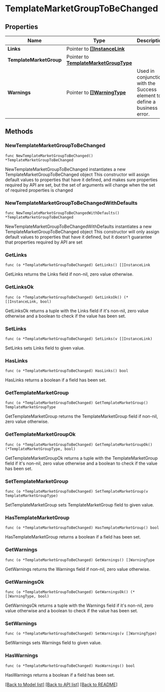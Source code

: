 # TemplateMarketGroupToBeChanged

## Properties

Name | Type | Description | Notes
------------ | ------------- | ------------- | -------------
**Links** | Pointer to [**[]InstanceLink**](InstanceLink.md) |  | [optional] 
**TemplateMarketGroup** | Pointer to [**TemplateMarketGroupType**](TemplateMarketGroupType.md) |  | [optional] 
**Warnings** | Pointer to [**[]WarningType**](WarningType.md) | Used in conjunction with the Success element to define a business error. | [optional] 

## Methods

### NewTemplateMarketGroupToBeChanged

`func NewTemplateMarketGroupToBeChanged() *TemplateMarketGroupToBeChanged`

NewTemplateMarketGroupToBeChanged instantiates a new TemplateMarketGroupToBeChanged object
This constructor will assign default values to properties that have it defined,
and makes sure properties required by API are set, but the set of arguments
will change when the set of required properties is changed

### NewTemplateMarketGroupToBeChangedWithDefaults

`func NewTemplateMarketGroupToBeChangedWithDefaults() *TemplateMarketGroupToBeChanged`

NewTemplateMarketGroupToBeChangedWithDefaults instantiates a new TemplateMarketGroupToBeChanged object
This constructor will only assign default values to properties that have it defined,
but it doesn't guarantee that properties required by API are set

### GetLinks

`func (o *TemplateMarketGroupToBeChanged) GetLinks() []InstanceLink`

GetLinks returns the Links field if non-nil, zero value otherwise.

### GetLinksOk

`func (o *TemplateMarketGroupToBeChanged) GetLinksOk() (*[]InstanceLink, bool)`

GetLinksOk returns a tuple with the Links field if it's non-nil, zero value otherwise
and a boolean to check if the value has been set.

### SetLinks

`func (o *TemplateMarketGroupToBeChanged) SetLinks(v []InstanceLink)`

SetLinks sets Links field to given value.

### HasLinks

`func (o *TemplateMarketGroupToBeChanged) HasLinks() bool`

HasLinks returns a boolean if a field has been set.

### GetTemplateMarketGroup

`func (o *TemplateMarketGroupToBeChanged) GetTemplateMarketGroup() TemplateMarketGroupType`

GetTemplateMarketGroup returns the TemplateMarketGroup field if non-nil, zero value otherwise.

### GetTemplateMarketGroupOk

`func (o *TemplateMarketGroupToBeChanged) GetTemplateMarketGroupOk() (*TemplateMarketGroupType, bool)`

GetTemplateMarketGroupOk returns a tuple with the TemplateMarketGroup field if it's non-nil, zero value otherwise
and a boolean to check if the value has been set.

### SetTemplateMarketGroup

`func (o *TemplateMarketGroupToBeChanged) SetTemplateMarketGroup(v TemplateMarketGroupType)`

SetTemplateMarketGroup sets TemplateMarketGroup field to given value.

### HasTemplateMarketGroup

`func (o *TemplateMarketGroupToBeChanged) HasTemplateMarketGroup() bool`

HasTemplateMarketGroup returns a boolean if a field has been set.

### GetWarnings

`func (o *TemplateMarketGroupToBeChanged) GetWarnings() []WarningType`

GetWarnings returns the Warnings field if non-nil, zero value otherwise.

### GetWarningsOk

`func (o *TemplateMarketGroupToBeChanged) GetWarningsOk() (*[]WarningType, bool)`

GetWarningsOk returns a tuple with the Warnings field if it's non-nil, zero value otherwise
and a boolean to check if the value has been set.

### SetWarnings

`func (o *TemplateMarketGroupToBeChanged) SetWarnings(v []WarningType)`

SetWarnings sets Warnings field to given value.

### HasWarnings

`func (o *TemplateMarketGroupToBeChanged) HasWarnings() bool`

HasWarnings returns a boolean if a field has been set.


[[Back to Model list]](../README.md#documentation-for-models) [[Back to API list]](../README.md#documentation-for-api-endpoints) [[Back to README]](../README.md)


